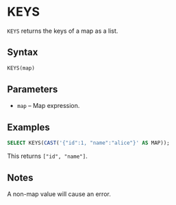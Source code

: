 # KEYS

`KEYS` returns the keys of a map as a list.

## Syntax

```sql
KEYS(map)
```

## Parameters

- `map` – Map expression.

## Examples

```sql
SELECT KEYS(CAST('{"id":1, "name":"alice"}' AS MAP));
```

This returns `["id", "name"]`.

## Notes

A non-map value will cause an error.
